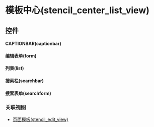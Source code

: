 # 模板中心(stencil_center_list_view)  <!-- {docsify-ignore-all} -->




## 控件
#### CAPTIONBAR(captionbar)

#### 编辑表单(form)

#### 列表(list)

#### 搜索栏(searchbar)

#### 搜索表单(searchform)



### 关联视图
  * [页面模板(stencil_edit_view)](app/view/stencil_edit_view)

<script>
 const { createApp } = Vue
  createApp({
    data() {
      return {

      }
    }
  }).use(ElementPlus).mount('#app')
</script>